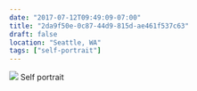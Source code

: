 ```yaml
---
date: "2017-07-12T09:49:09-07:00"
title: "2da9f50e-0c87-44d9-815d-ae461f537c63"
draft: false
location: "Seattle, WA"
tags: ["self-portrait"]
---
```


![](https://d17enza3bfujl8.cloudfront.net/DSCF7561.jpg)
Self portrait
